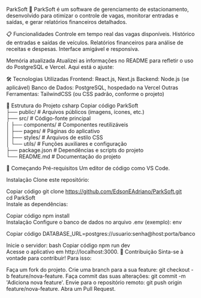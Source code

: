 ParkSoft 🚗
ParkSoft é um software de gerenciamento de estacionamento, desenvolvido para otimizar o controle de vagas, monitorar entradas e saídas, e gerar relatórios financeiros detalhados.

📋 Funcionalidades
Controle em tempo real das vagas disponíveis.
Histórico de entradas e saídas de veículos.
Relatórios financeiros para análise de receitas e despesas.
Interface amigável e responsiva.

Memória atualizada
Atualizei as informações no README para refletir o uso do PostgreSQL e Vercel. Aqui está o ajuste:

🛠️ Tecnologias Utilizadas
Frontend: React.js, Next.js
Backend: Node.js (se aplicável)
Banco de Dados: PostgreSQL, hospedado na Vercel
Outras Ferramentas: TailwindCSS (ou CSS padrão, conforme o projeto)

📂 Estrutura do Projeto
csharp
Copiar código
ParkSoft  
├── public/               # Arquivos públicos (imagens, ícones, etc.)  
├── src/                  # Código-fonte principal  
│   ├── components/       # Componentes reutilizáveis  
│   ├── pages/            # Páginas do aplicativo  
│   ├── styles/           # Arquivos de estilo CSS  
│   └── utils/            # Funções auxiliares e configuração  
├── package.json          # Dependências e scripts do projeto  
└── README.md             # Documentação do projeto  

🚀 Começando
Pré-requisitos
Um editor de código como VS Code.

Instalação
Clone este repositório:

Copiar código
git clone https://github.com/EdsonEAdriano/ParkSoft.git  
cd ParkSoft  
Instale as dependências:

Copiar código
npm install  
Instalação
Configure o banco de dados no arquivo .env (exemplo):
env

Copiar código
DATABASE_URL=postgres://usuario:senha@host:porta/banco  

Inicie o servidor:
bash
Copiar código
npm run dev  
Acesse o aplicativo em http://localhost:3000.
📝 Contribuição
Sinta-se à vontade para contribuir! Para isso:

Faça um fork do projeto.
Crie uma branch para a sua feature: git checkout -b feature/nova-feature.
Faça commit das suas alterações: git commit -m 'Adiciona nova feature'.
Envie para o repositório remoto: git push origin feature/nova-feature.
Abra um Pull Request.
